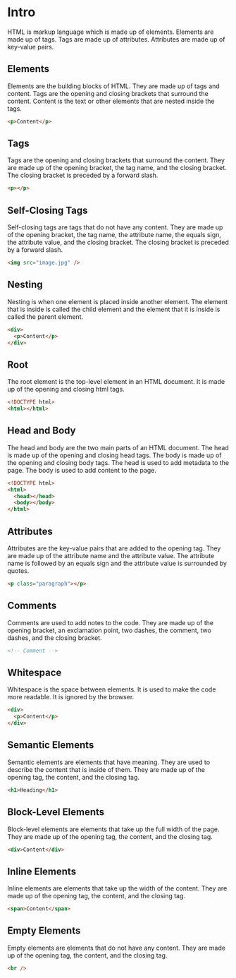 # Intro

HTML is markup language which is made up of elements. Elements are made up of tags. Tags are made up of attributes. Attributes are made up of key-value pairs.

## Elements

Elements are the building blocks of HTML. They are made up of tags and content. Tags are the opening and closing brackets that surround the content. Content is the text or other elements that are nested inside the tags.

```html
<p>Content</p>
```

## Tags

Tags are the opening and closing brackets that surround the content. They are made up of the opening bracket, the tag name, and the closing bracket. The closing bracket is preceded by a forward slash.

```html
<p></p>
```

## Self-Closing Tags

Self-closing tags are tags that do not have any content. They are made up of the opening bracket, the tag name, the attribute name, the equals sign, the attribute value, and the closing bracket. The closing bracket is preceded by a forward slash.

```html
<img src="image.jpg" />
```

## Nesting

Nesting is when one element is placed inside another element. The element that is inside is called the child element and the element that it is inside is called the parent element.

```html
<div>
  <p>Content</p>
</div>
```

## Root

The root element is the top-level element in an HTML document. It is made up of the opening and closing html tags.

```html
<!DOCTYPE html>
<html></html>
```

## Head and Body

The head and body are the two main parts of an HTML document. The head is made up of the opening and closing head tags. The body is made up of the opening and closing body tags. The head is used to add metadata to the page. The body is used to add content to the page.

```html
<!DOCTYPE html>
<html>
  <head></head>
  <body></body>
</html>
```

## Attributes

Attributes are the key-value pairs that are added to the opening tag. They are made up of the attribute name and the attribute value. The attribute name is followed by an equals sign and the attribute value is surrounded by quotes.

```html
<p class="paragraph"></p>
```

## Comments

Comments are used to add notes to the code. They are made up of the opening bracket, an exclamation point, two dashes, the comment, two dashes, and the closing bracket.

```html
<!-- Comment -->
```

## Whitespace

Whitespace is the space between elements. It is used to make the code more readable. It is ignored by the browser.

```html
<div>
  <p>Content</p>
</div>
```

## Semantic Elements

Semantic elements are elements that have meaning. They are used to describe the content that is inside of them. They are made up of the opening tag, the content, and the closing tag.

```html
<h1>Heading</h1>
```

## Block-Level Elements

Block-level elements are elements that take up the full width of the page. They are made up of the opening tag, the content, and the closing tag.

```html
<div>Content</div>
```

## Inline Elements

Inline elements are elements that take up the width of the content. They are made up of the opening tag, the content, and the closing tag.

```html
<span>Content</span>
```

## Empty Elements

Empty elements are elements that do not have any content. They are made up of the opening tag, the content, and the closing tag.

```html
<br />
```
